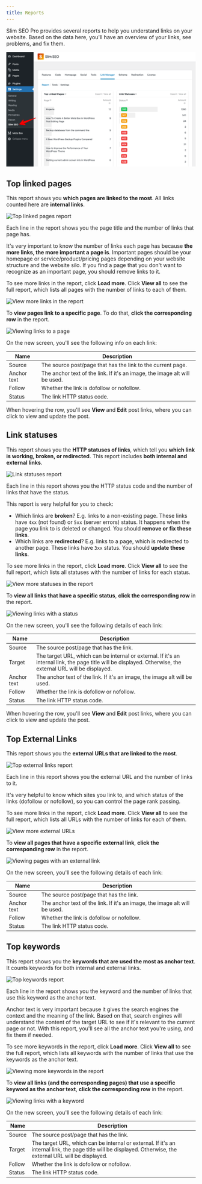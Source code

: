 ```yaml
---
title: Reports
---
```


Slim SEO Pro provides several reports to help you understand links on your website. Based on the data here, you'll have an overview of your links, see problems, and fix them.

![Link reports](img/reports.png)

## Top linked pages

This report shows you **which pages are linked to the most**. All links counted here are **internal links**.

![Top linked pages report](https://i.imgur.com/a7SEVWU.png)

Each line in the report shows you the page title and the number of links that page has.

It's very important to know the number of links each page has because **the more links, the more important a page is**. Important pages should be your homepage or service/product/pricing pages depending on your website structure and the website silo. If you find a page that you don't want to recognize as an important page, you should remove links to it.

To see more links in the report, click **Load more**. Click **View all** to see the full report, which lists all pages with the number of links to each of them.

![View more links in the report](https://i.imgur.com/jf8Ry53.png)

To **view pages link to a specific page**. To do that, **click the corresponding row** in the report.

![Viewing links to a page](https://i.imgur.com/CsXrLMC.png)

On the new screen, you'll see the following info on each link:

Name|Description
---|---
Source|The source post/page that has the link to the current page.
Anchor text|The anchor text of the link. If it's an image, the image alt will be used.
Follow|Whether the link is dofollow or nofollow.
Status|The link HTTP status code.

When hovering the row, you'll see **View** and **Edit** post links, where you can click to view and update the post.

## Link statuses

This report shows you the **HTTP statuses of links**, which tell you **which link is working, broken, or redirected**. This report includes **both internal and external links**.

![Link statuses report](https://i.imgur.com/W4VSZeM.png)

Each line in this report shows you the HTTP status code and the number of links that have the status.

This report is very helpful for you to check:

- Which links are **broken**? E.g. links to a non-existing page. These links have `4xx` (not found) or `5xx` (server errors) status. It happens when the page you link to is deleted or changed. You should **remove or fix these links**.
- Which links are **redirected**? E.g. links to a page, which is redirected to another page. These links have `3xx` status. You should **update these links**.

To see more links in the report, click **Load more**. Click **View all** to see the full report, which lists all statuses with the number of links for each status.

![View more statuses in the report](https://i.imgur.com/7BAVutu.png)

To **view all links that have a specific status**, **click the corresponding row** in the report.

![Viewing links with a status](https://i.imgur.com/0M3gBfu.png)

On the new screen, you'll see the following details of each link:

Name|Description
---|---
Source|The source post/page that has the link.
Target|The target URL, which can be internal or external. If it's an internal link, the page title will be displayed. Otherwise, the external URL will be displayed.
Anchor text|The anchor text of the link. If it's an image, the image alt will be used.
Follow|Whether the link is dofollow or nofollow.
Status|The link HTTP status code.

When hovering the row, you'll see **View** and **Edit** post links, where you can click to view and update the post.

## Top External Links

This report shows you the **external URLs that are linked to the most**.

![Top external links report](https://i.imgur.com/80NxrwW.png)

Each line in this report shows you the external URL and the number of links to it.

It's very helpful to know which sites you link to, and which status of the links (dofollow or nofollow), so you can control the page rank passing.

To see more links in the report, click **Load more**. Click **View all** to see the full report, which lists all URLs with the number of links for each of them.

![View more external URLs](https://i.imgur.com/XXSq65s.png)

To **view all pages that have a specific external link**, **click the corresponding row** in the report.

![Viewing pages with an external link](https://i.imgur.com/Mvx3j71.png)

On the new screen, you'll see the following details of each link:

Name|Description
---|---
Source|The source post/page that has the link.
Anchor text|The anchor text of the link. If it's an image, the image alt will be used.
Follow|Whether the link is dofollow or nofollow.
Status|The link HTTP status code.

## Top keywords

This report shows you the **keywords that are used the most as anchor text**. It counts keywords for both internal and external links.

![Top keywords report](https://i.imgur.com/8MReza8.png)

Each line in the report shows you the keyword and the number of links that use this keyword as the anchor text.

Anchor text is very important because it gives the search engines the context and the meaning of the link. Based on that, search engines will understand the content of the target URL to see if it's relevant to the current page or not. With this report, you'll see all the anchor text you're using, and fix them if needed.

To see more keywords in the report, click **Load more**. Click **View all** to see the full report, which lists all keywords with the number of links that use the keywords as the anchor text.

![Viewing more keywords in the report](https://i.imgur.com/ARSJxmb.png)

To **view all links (and the corresponding pages) that use a specific keyword as the anchor text**, **click the corresponding row** in the report.

![Viewing links with a keyword](https://i.imgur.com/qbDoKik.png)

On the new screen, you'll see the following details of each link:

Name|Description
---|---
Source|The source post/page that has the link.
Target|The target URL, which can be internal or external. If it's an internal link, the page title will be displayed. Otherwise, the external URL will be displayed.
Follow|Whether the link is dofollow or nofollow.
Status|The link HTTP status code.
